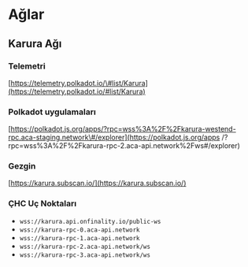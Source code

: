 # Ağlar

## Karura Ağı

### Telemetri

[https://telemetry.polkadot.io/\#list/Karura](https://telemetry.polkadot.io/#list/Karura)

### Polkadot uygulamaları

[https://polkadot.js.org/apps/?rpc=wss%3A%2F%2Fkarura-westend-rpc.aca-staging.network\#/explorer](https://polkadot.js.org/apps /?rpc=wss%3A%2F%2Fkarura-rpc-2.aca-api.network%2Fws#/explorer)

### Gezgin

[https://karura.subscan.io/](https://karura.subscan.io/)

### ÇHC Uç Noktaları

* `wss://karura.api.onfinality.io/public-ws`
* `wss://karura-rpc-0.aca-api.network`
* `wss://karura-rpc-1.aca-api.network`
* `wss://karura-rpc-2.aca-api.network/ws`
* `wss://karura-rpc-3.aca-api.network/ws`
